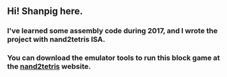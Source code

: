 ## Hi! Shanpig here.
### I've learned some assembly code during 2017, and I wrote the project with nand2tetris ISA. <br>
### You can download the emulator tools to run this block game at the <a href="https://www.nand2tetris.org/">nand2tetris</a> website.
